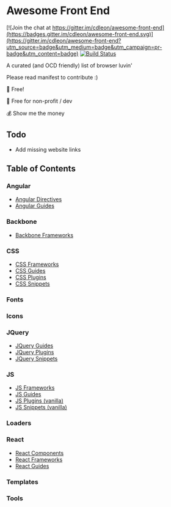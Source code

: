 # Awesome Front End

[![Join the chat at https://gitter.im/cdleon/awesome-front-end](https://badges.gitter.im/cdleon/awesome-front-end.svg)](https://gitter.im/cdleon/awesome-front-end?utm_source=badge&utm_medium=badge&utm_campaign=pr-badge&utm_content=badge)
[![Build Status](https://api.travis-ci.org/cdleon/awesome-front-end.svg?branch=master)](https://travis-ci.org/cdleon/awesome-front-end)

A curated (and OCD friendly) list of browser luvin'

Please read manifest to contribute :)

:gift_heart: Free!

:rainbow: Free for non-profit / dev

:moneybag: Show me the money

## Todo
- Add missing website links

## <a id="index"></a>Table of Contents

### Angular
 * [Angular Directives](https://github.com/cdleon/awesome-front-end/blob/master/Angular/Directives.md)
 * [Angular Guides](https://github.com/cdleon/awesome-front-end/blob/master/Angular/Guides.md)
 
### Backbone
 * [Backbone Frameworks](https://github.com/cdleon/awesome-front-end/blob/master/Backbone/Frameworks.md)
 
### CSS
 * [CSS Frameworks](https://github.com/cdleon/awesome-front-end/blob/master/CSS/Frameworks.md)
 * [CSS Guides](https://github.com/cdleon/awesome-front-end/blob/master/CSS/Guides.md)
 * [CSS Plugins](https://github.com/cdleon/awesome-front-end/blob/master/CSS/Plugins.md)
 * [CSS Snippets](https://github.com/cdleon/awesome-front-end/blob/master/CSS/Snippets.md)
 
### Fonts

### Icons

### JQuery
 * [JQuery Guides](#jquery-guides)
 * [JQuery Plugins](#jquery-plugins)
 * [JQuery Snippets](#jquery-snippets)
 
### JS
 * [JS Frameworks](https://github.com/cdleon/awesome-front-end/blob/master/JS/Frameworks.md)
 * [JS Guides](https://github.com/cdleon/awesome-front-end/blob/master/JS/Guides.md)
 * [JS Plugins (vanilla)](https://github.com/cdleon/awesome-front-end/blob/master/JS/Plugins.md)
 * [JS Snippets (vanilla)](https://github.com/cdleon/awesome-front-end/blob/master/JS/Snippets.md)
 
### Loaders

### React
 * [React Components](https://github.com/cdleon/awesome-front-end/blob/master/React/Components.md)
 * [React Frameworks](https://github.com/cdleon/awesome-front-end/blob/master/React/Frameworks.md)
 * [React Guides](https://github.com/cdleon/awesome-front-end/blob/master/React/Guides.md)
 
### Templates

### Tools

